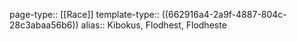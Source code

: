page-type:: [[Race]]
template-type:: ((662916a4-2a9f-4887-804c-28c3abaa56b6))
alias:: Kibokus, Flodhest, Flodheste
